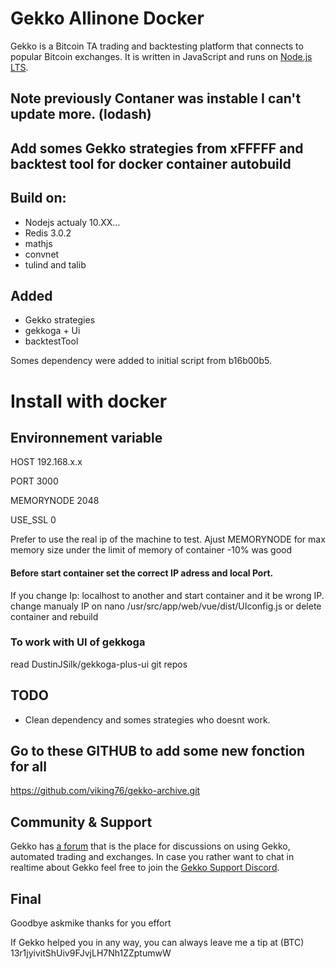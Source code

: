 
# Gekko Allinone Docker
 
Gekko is a Bitcoin TA trading and backtesting platform that connects to popular Bitcoin exchanges. It is written in JavaScript and runs on [Node.js LTS](http://nodejs.org).
 ## Note previously Contaner was instable I can't update more. (lodash)
 
 ##  Add somes Gekko strategies from xFFFFF and backtest tool for docker container autobuild
 
 ## Build on:
 
 - Nodejs actualy 10.XX...
 - Redis 3.0.2
 - mathjs
 - convnet
 - tulind and talib
 
 ## Added
 - Gekko strategies
 - gekkoga + Ui
 - backtestTool

Somes dependency were added to initial script from b16b00b5.

# Install with docker

## Environnement variable

HOST 192.168.x.x

PORT 3000

MEMORYNODE 2048

USE_SSL 0

Prefer to use the real ip of the machine to test.
Ajust MEMORYNODE for max memory size under the limit of memory of container -10% was good
 



#### Before start container set the correct IP adress and local Port.
If you change Ip: localhost to another and start container and it be wrong IP. change manualy IP on
nano /usr/src/app/web/vue/dist/UIconfig.js or delete container and rebuild

### To work with UI of gekkoga 
read DustinJSilk/gekkoga-plus-ui git repos



## TODO
- Clean dependency and somes strategies who doesnt work.

## Go to these GITHUB to add some new fonction for all
https://github.com/viking76/gekko-archive.git

## Community & Support

Gekko has [a forum](https://forum.gekko.wizb.it/) that is the place for discussions on using Gekko, automated trading and exchanges. In case you rather want to chat in realtime about Gekko feel free to join the [Gekko Support Discord](https://discord.gg/26wMygt).

## Final
Goodbye askmike thanks for you effort

If Gekko helped you in any way, you can always leave me a tip at (BTC) 13r1jyivitShUiv9FJvjLH7Nh1ZZptumwW
